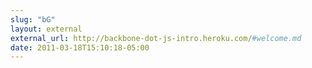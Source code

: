 ```yaml
---
slug: "bG"
layout: external
external_url: http://backbone-dot-js-intro.heroku.com/#welcome.md
date: 2011-03-18T15:10:18-05:00
---
```

